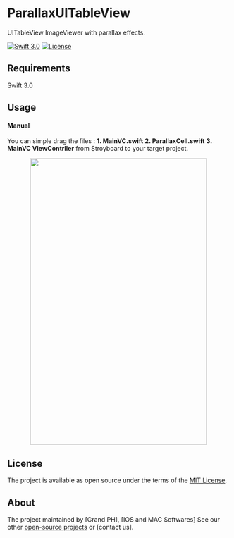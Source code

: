 # ParallaxUITableView

UITableView ImageViewer with parallax effects.


[![Swift 3.0](https://img.shields.io/badge/Swift-3.0-orange.svg?style=flat)](https://swift.org/)
[![License](https://img.shields.io/cocoapods/l/ParallaxView.svg)](https://github.com/PGSSoft/ParallaxView/LICENSE.md)



## Requirements

Swift 3.0


## Usage
 
#### Manual

You can simple drag the files : 
<b> 1. MainVC.swift</b>
<b> 2. ParallaxCell.swift</b>
<b> 3. MainVC ViewContrller</b>
from Stroyboard to your target project.

 
<p align="center">
 
  <img src="http://mawaeed.96.lt/uploads/Parallax.png" height="650" width="400">
 
</p>


## License

The project is available as open source under the terms of the [MIT License](http://opensource.org/licenses/MIT).

 
## About

The project maintained by [Grand PH], [IOS and MAC Softwares]
See our other [open-source projects](https://github.com/mkihmouda) or [contact us]. 


 
